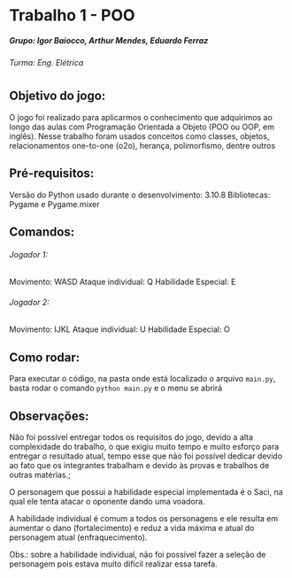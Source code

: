 # Trabalho 1 - POO
##### Grupo: Igor Baiocco, Arthur Mendes, Eduardo Ferraz
###### Turma: Eng. Elétrica
#
## Objetivo do jogo:
O jogo foi realizado para aplicarmos o conhecimento que adquirimos ao longo das aulas com Programação Orientada a Objeto (POO ou OOP, em inglês). Nesse trabalho foram usados conceitos como classes, objetos, relacionamentos one-to-one (o2o), herança, polimorfismo, dentre outros

## Pré-requisitos:
Versão do Python usado durante o desenvolvimento: 3.10.8
Bibliotecas: Pygame e Pygame.mixer

## Comandos:
###### Jogador 1:
Movimento: WASD
Ataque individual: Q
Habilidade Especial: E

###### Jogador 2:
Movimento: IJKL
Ataque individual: U
Habilidade Especial: O

## Como rodar:
Para executar o código, na pasta onde está localizado o arquivo `main.py`, basta rodar o comando `python main.py` e o menu se abrirá

## Observações:
Não foi possível entregar todos os requisitos do jogo, devido a alta complexidade do trabalho, o que exigiu muito tempo e muito esforço para entregar o resultado atual, tempo esse que não foi possível dedicar devido ao fato que os integrantes trabalham e devido às provas e trabalhos de outras matérias.;

O personagem que possui a habilidade especial implementada é o Saci, na qual ele tenta atacar o oponente dando uma voadora.

A habilidade individual é comum a todos os personagens e ele resulta em aumentar o dano (fortalecimento) e reduz a vida máxima e atual do personagem atual (enfraquecimento).

Obs.: sobre a habilidade individual, não foi possível fazer a seleção de personagem pois estava muito difícil realizar essa tarefa.
